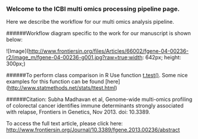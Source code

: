 ### Welcome to the ICBI multi omics processing pipeline page.
Here we describe the workflow for our multi omics analysis pipeline. 

######Workflow diagram specific to the work for our manuscript is shown below:

![Image](http://www.frontiersin.org/files/Articles/66002/fgene-04-00236-r2/image_m/fgene-04-00236-g001.jpg?raw=true;width: 642px; height: 300px;)

######To perform class comparison in R
Use function [t.test()](http://stat.ethz.ch/R-manual/R-patched/library/stats/html/t.test.html). 
Some nice examples for this function can be found [here] (http://www.statmethods.net/stats/ttest.html)



######Citation:
Subha Madhavan et al, Genome-wide multi-omics profiling of colorectal cancer identifies immune determinants strongly associated with relapse, Frontiers in Genetics, Nov 2013. doi: 10.3389.

To access the full text article, please click here: http://www.frontiersin.org/Journal/10.3389/fgene.2013.00236/abstract
